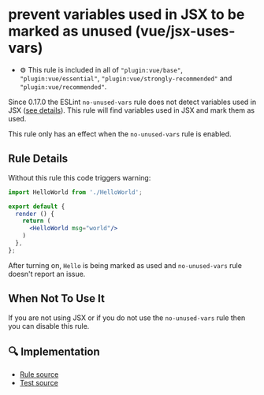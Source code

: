 # prevent variables used in JSX to be marked as unused (vue/jsx-uses-vars)

- :gear: This rule is included in all of `"plugin:vue/base"`, `"plugin:vue/essential"`, `"plugin:vue/strongly-recommended"` and `"plugin:vue/recommended"`.

Since 0.17.0 the ESLint `no-unused-vars` rule does not detect variables used in JSX ([see details](http://eslint.org/blog/2015/03/eslint-0.17.0-released#changes-to-jsxreact-handling)).
This rule will find variables used in JSX and mark them as used.

This rule only has an effect when the `no-unused-vars` rule is enabled.

## Rule Details

Without this rule this code triggers warning:

```jsx
import HelloWorld from './HelloWorld';

export default {
  render () {
    return (
      <HelloWorld msg="world"/>
    )
  },
};
```

After turning on, `Hello` is being marked as used and `no-unused-vars` rule doesn't report an issue.

## When Not To Use It

If you are not using JSX or if you do not use the `no-unused-vars` rule then you can disable this rule.

## :mag: Implementation

- [Rule source](https://github.com/vuejs/eslint-plugin-vue/blob/master/lib/rules/jsx-uses-vars.js)
- [Test source](https://github.com/vuejs/eslint-plugin-vue/blob/master/tests/lib/rules/jsx-uses-vars.js)
